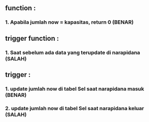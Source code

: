 ## function : 
### 1. Apabila jumlah now = kapasitas, return 0 (BENAR)
## trigger function : 
### 1. Saat sebelum ada data yang terupdate di narapidana (SALAH)

## trigger : 
### 1. update jumlah now di tabel Sel saat narapidana masuk (BENAR)
### 2. update jumlah now di tabel Sel saat narapidana keluar (SALAH)

